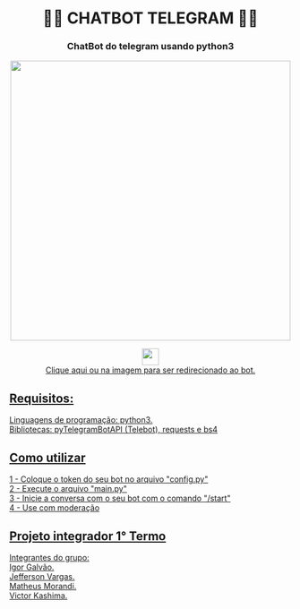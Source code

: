 <!-- README BOT TELEGRAM -->

<h1 align="center"> 👨‍🌾 CHATBOT TELEGRAM 👨‍🌾 </h1>
<h3 align="center"> ChatBot do telegram usando python3</h3>

<div align="center">
    <a href="https://t.me/AgroCrawlerBot">
    <img src = "https://i.imgur.com/HhhYpT4.jpeg"
    height="500"
    widht="500">
</div>

<p align="center">
    <a href="https://t.me/AgroCrawlerBot">
    <img src ="https://img.shields.io/badge/BOT-TELEGRAM-red"
    height="30"
    widht="100"
    >
<br>
    Clique aqui ou na imagem para ser redirecionado ao bot.
</p>

<div>
<h2>Requisitos:</h2>
<p>
Linguagens de programação: python3.
<br>
Bibliotecas: pyTelegramBotAPI (Telebot), requests e bs4
</p>
</div>

<div>
<h2>Como utilizar</h2>
<p>
1 - Coloque o token do seu bot no arquivo "config.py"
<br>
2 - Execute o arquivo "main.py"
<br>
3 - Inicie a conversa com o seu bot com o comando "/start"
<br>
4 - Use com moderação
</p>

<div>
<h2>
Projeto integrador 1° Termo
</h2>
<p>
Integrantes do grupo:<br>
Igor Galvão.<br>
Jefferson Vargas.<br>
Matheus Morandi.<br>
Victor Kashima.<br>
</p>



